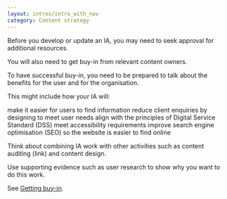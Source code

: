 ```yaml
---
layout: intros/intro_with_nav
category: Content strategy
---
```

Before you develop or update an IA, you may need to seek approval for additional resources.

You will also need to get buy-in from relevant content owners.  

To have successful buy-in, you need to be prepared to talk about the benefits for the user and for the organisation.

This might include how your IA will:

make it easier for users to find information
reduce client enquiries by designing to meet user needs
align with the principles of Digital Service Standard (DSS)
meet accessibility requirements
improve search engine optimisation (SEO) so the website is easier to find online

Think about combining IA work with other activities such as content auditing (link) and content design.

Use supporting evidence such as user research to show why you want to do this work.

See [Getting buy-in](/content-strategy/getting-buy-in).